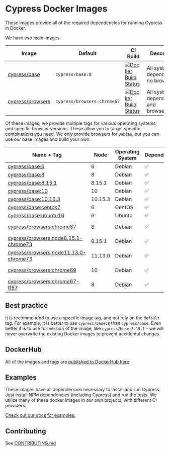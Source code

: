 # Cypress Docker Images

These images provide all of the required dependencies for running Cypress in Docker.

We have two main images:

Image | Default | CI Build | Description
--- | --- | --- | ---
[cypress/base](base) | `cypress/base:8` | [![Docker Build Status](https://img.shields.io/docker/build/cypress/base.svg)](https://hub.docker.com/r/cypress/base/) | All system dependencies, no browsers.
[cypress/browsers](browsers) | `cypress/browsers:chrome67` | [![Docker Build Status](https://img.shields.io/docker/build/cypress/browsers.svg)](https://hub.docker.com/r/cypress/browsers/) | All system dependencies and browser(s).

Of these images, we provide multiple tags for various operating systems and specific browser versions. These allow you to target specific combinations you need. We only provide browsers for `Debian`, but you can use our base images and build your own.

Name + Tag | Node | Operating System | Dependences | Browsers
--- | --- | --- | --- | ---
[cypress/base:6](base/6) | 6 | Debian | ✅ | 🚫
[cypress/base:8](base/8) | 8 | Debian | ✅ | 🚫
[cypress/base:8.15.1](base/8.15.1) | 8.15.1 | Debian | ✅ | 🚫
[cypress/base:10](base/10) | 10 | Debian | ✅ | 🚫
[cypress/base:10.15.3](base/10.15.3) | 10.15.3 | Debian | ✅ | 🚫
[cypress/base:centos7](base/centos7) | 6 | CentOS | ✅ | 🚫
[cypress/base:ubuntu16](base/ubuntu16) | 6 | Ubuntu | ✅ | 🚫
[cypress/browsers:chrome67](browsers/chrome67) | 8 | Debian | ✅ | Chrome 67
[cypress/browsers:node8.15.1-chrome73](browsers/node8.15.1-chrome73) | 8.15.1 | Debian | ✅ | Chrome 73
[cypress/browsers:node11.13.0-chrome73](browsers/node11.13.0-chrome73) | 11.13.0 | Debian | ✅ | Chrome 73
[cypress/browsers:chrome69](browsers/chrome69) | 10 | Debian | ✅ | Chrome 69
[cypress/browsers:chrome67-ff57](browsers/chrome67-ff57) | 8 | Debian | ✅ | Chrome 67, FF 57

## Best practice

It is recommended to use a specific image tag, and not rely on the `default` tag. For example, it is better to use `cypress/base:8` than `cypress/base`. Even better it is to use full version of the image, like `cypress/base:8.15.1` - we will never overwrite the existing Docker images to prevent accidental changes.

## DockerHub

All of the images and tags are [published to DockerHub here](https://hub.docker.com/r/cypress).

## Examples

These images have all dependencies necessary to install and run Cypress. Just install NPM dependencies (including Cypress) and run the tests. We utilize many of these docker images in our own projects, with different CI providers.

[Check out our docs for examples.](https://on.cypress.io/docker)

## Contributing

See [CONTRIBUTING.md](CONTRIBUTING.md)

